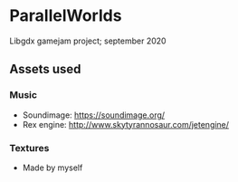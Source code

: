 # ParallelWorlds
Libgdx gamejam project; september 2020

## Assets used

### Music
* Soundimage: https://soundimage.org/
* Rex engine: http://www.skytyrannosaur.com/jetengine/

### Textures
* Made by myself
